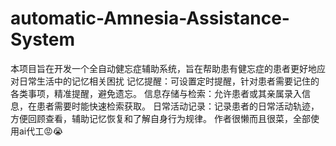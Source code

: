 # automatic-Amnesia-Assistance-System
本项目旨在开发一个全自动健忘症辅助系统，旨在帮助患有健忘症的患者更好地应对日常生活中的记忆相关困扰
记忆提醒：可设置定时提醒，针对患者需要记住的各类事项，精准提醒，避免遗忘。
信息存储与检索：允许患者或其亲属录入信息，在患者需要时能快速检索获取。
日常活动记录：记录患者的日常活动轨迹，方便回顾查看，辅助记忆恢复和了解自身行为规律。
作者很懒而且很菜，全部使用ai代工😡😭
